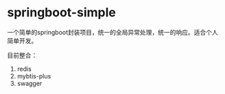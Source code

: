 # springboot-simple

一个简单的springboot封装项目，统一的全局异常处理，统一的响应。适合个人简单开发。

目前整合：
1. redis
2. mybtis-plus
3. swagger

